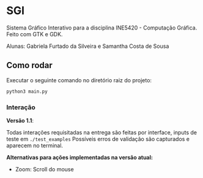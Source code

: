 # SGI

Sistema Gráfico Interativo para a disciplina INE5420 - Computação Gráfica.
Feito com GTK e GDK.

Alunas: Gabriela Furtado da Silveira e Samantha Costa de Sousa

## Como rodar

Executar o seguinte comando no diretório raiz do projeto:

```bash
python3 main.py
```

### Interação

**Versão 1.1**:

Todas interações requisitadas na entrega são feitas por interface, inputs de teste em `./test_examples`
Possíveis erros de validação são capturados e aparecem no terminal.

**Alternativas para ações implementadas na versão atual:**

- Zoom: Scroll do mouse
